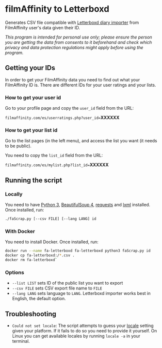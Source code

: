 # filmAffinity to Letterboxd

Generates CSV file compatible with [Letterboxd diary importer](https://letterboxd.com/about/importing-data/) from FilmAffinity user's data given their ID.

_This program is intended for personal use only; please ensure the person you are getting the data from consents to it beforehand and check which privacy and data protection regulations might apply before using the program._

## Getting your IDs

In order to get your FilmAffinity data you need to find out what your FilmAffinity ID is.
There are different IDs for your user ratings and your lists.

### How to get your user id

Go to your profile page and copy the `user_id` field from the URL:

`filmaffinity.com/es/userratings.php?user_id=`**XXXXXX**

### How to get your list id

Go to the list pages (in the left menu), and access the list you want (it needs to be public).

You need to copy the `list_id` field from the URL:

`filmaffinity.com/es/mylist.php?list_id=`**XXXXXX**

## Running the script

### Locally

You need to have [Python 3](https://www.python.org/downloads), [BeautifulSoup 4](https://www.crummy.com/software/BeautifulSoup/bs4/doc/#installing-beautiful-soup), [requests](https://requests.readthedocs.io/en/master/) and [lxml](https://lxml.de/) installed. Once installed, run:

```sh
./faScrap.py [--csv FILE] [--lang LANG] id
```

### With Docker

You need to install Docker. Once installed, run:

```sh
docker run --name fa-letterboxd fa-letterboxd python3 faScrap.py id
docker cp fa-letterboxd:/*.csv .
docker rm fa-letterboxd`
```

### Options

- `--list LIST` sets ID of the public list you want to export
- `--csv FILE` sets CSV export file name to `FILE`
- `--lang LANG` sets language to `LANG`. Letterboxd importer works best in English, the default option.

## Troubleshooting

- `Could not set locale`: The script attempts to guess your [locale](https://en.wikipedia.org/wiki/Locale_(computer_software)) setting given your platform. If it fails to do so you need to provide it yourself. On Linux you can get available locales by running `locale -a` in your terminal.
